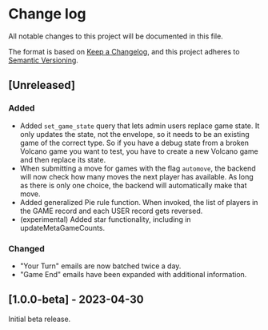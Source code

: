 # Change log

All notable changes to this project will be documented in this file.

The format is based on [Keep a Changelog](https://keepachangelog.com/en/1.1.0/),
and this project adheres to [Semantic Versioning](https://semver.org/spec/v2.0.0.html).

## [Unreleased]

### Added

* Added `set_game_state` query that lets admin users replace game state. It only updates the state, not the envelope, so it needs to be an existing game of the correct type. So if you have a debug state from a broken Volcano game you want to test, you have to create a new Volcano game and then replace its state.
* When submitting a move for games with the flag `automove`, the backend will now check how many moves the next player has available. As long as there is only one choice, the backend will automatically make that move.
* Added generalized Pie rule function. When invoked, the list of players in the GAME record and each USER record gets reversed.
* (experimental) Added star functionality, including in updateMetaGameCounts.

### Changed

* "Your Turn" emails are now batched twice a day.
* "Game End" emails have been expanded with additional information.

## [1.0.0-beta] - 2023-04-30

Initial beta release.
